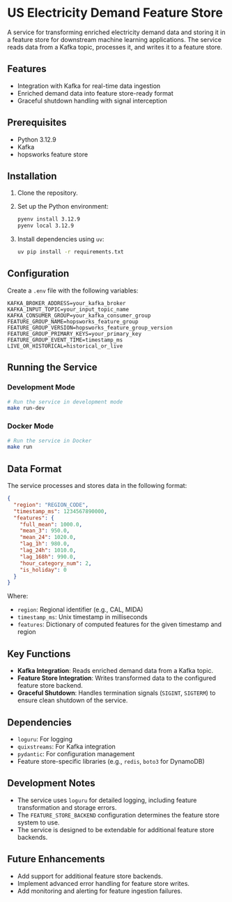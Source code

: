 # US Electricity Demand Feature Store

A service for transforming enriched electricity demand data and storing it in a feature store for downstream machine learning applications. The service reads data from a Kafka topic, processes it, and writes it to a feature store.

## Features

- Integration with Kafka for real-time data ingestion
- Enriched demand data into feature store-ready format
- Graceful shutdown handling with signal interception

## Prerequisites

- Python 3.12.9
- Kafka
- hopsworks feature store

## Installation

1. Clone the repository.
2. Set up the Python environment:

   ```bash
   pyenv install 3.12.9
   pyenv local 3.12.9
   ```

3. Install dependencies using `uv`:

   ```bash
   uv pip install -r requirements.txt
   ```

## Configuration

Create a `.env` file with the following variables:

```env
KAFKA_BROKER_ADDRESS=your_kafka_broker
KAFKA_INPUT_TOPIC=your_input_topic_name
KAFKA_CONSUMER_GROUP=your_kafka_consumer_group
FEATURE_GROUP_NAME=hopsworks_feature_group
FEATURE_GROUP_VERSION=hopsworks_feature_group_version
FEATURE_GROUP_PRIMARY_KEYS=your_primary_key
FEATURE_GROUP_EVENT_TIME=timestamp_ms
LIVE_OR_HISTORICAL=historical_or_live
```

## Running the Service

### Development Mode

```bash
# Run the service in development mode
make run-dev
```

### Docker Mode

```bash
# Run the service in Docker
make run
```

## Data Format

The service processes and stores data in the following format:

```json
{
  "region": "REGION_CODE",
  "timestamp_ms": 1234567890000,
  "features": {
    "full_mean": 1000.0,
    "mean_3": 950.0,
    "mean_24": 1020.0,
    "lag_1h": 980.0,
    "lag_24h": 1010.0,
    "lag_168h": 990.0,
    "hour_category_num": 2,
    "is_holiday": 0
  }
}
```

Where:

- `region`: Regional identifier (e.g., CAL, MIDA)
- `timestamp_ms`: Unix timestamp in milliseconds
- `features`: Dictionary of computed features for the given timestamp and region

## Key Functions

- **Kafka Integration**: Reads enriched demand data from a Kafka topic.
- **Feature Store Integration**: Writes transformed data to the configured feature store backend.
- **Graceful Shutdown**: Handles termination signals (`SIGINT`, `SIGTERM`) to ensure clean shutdown of the service.

## Dependencies

- `loguru`: For logging
- `quixstreams`: For Kafka integration
- `pydantic`: For configuration management
- Feature store-specific libraries (e.g., `redis`, `boto3` for DynamoDB)

## Development Notes

- The service uses `loguru` for detailed logging, including feature transformation and storage errors.
- The `FEATURE_STORE_BACKEND` configuration determines the feature store system to use.
- The service is designed to be extendable for additional feature store backends.

## Future Enhancements

- Add support for additional feature store backends.
- Implement advanced error handling for feature store writes.
- Add monitoring and alerting for feature ingestion failures.